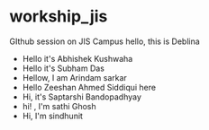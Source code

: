 # workship_jis
GIthub session on JIS Campus
hello, this is Deblina
- Hello it's Abhishek Kushwaha 
- Hello it's Subham Das
- Hellow, I am Arindam sarkar
- Hello Zeeshan Ahmed Siddiqui here
- Hi, it's Saptarshi Bandopadhyay
- hi! , I'm sathi Ghosh
- Hi, I'm sindhunit
